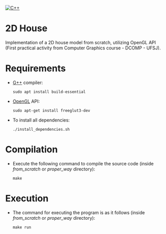 [![C++](https://img.shields.io/badge/C%2B%2B-00599C?style=for-the-badge&logo=c%2B%2B&logoColor=white)](https://devdocs.io/cpp/)
# 2D House
Implementation of a 2D house model from scratch, utilizing OpenGL API (First practical activity from Computer Graphics course - DCOMP - UFSJ).

# Requirements

- [G++](https://gcc.gnu.org/onlinedocs/gcc-12.2.0/gcc/) compiler:

      sudo apt install build-essential

- [OpenGL](https://docs.gl/) API:

      sudo apt-get install freeglut3-dev

- To install all dependencies:

      ./install_dependencies.sh

# Compilation

- Execute the following command to compile the source code (inside _from_scratch_ or _proper_way_ directory):

      make

# Execution

- The command for executing the program is as it follows (inside _from_scratch_ or _proper_way_ directory):

      make run
